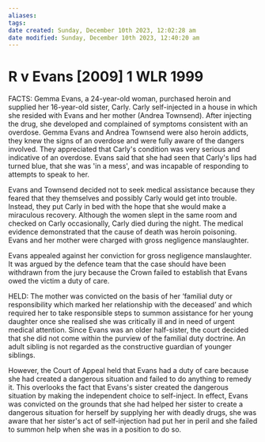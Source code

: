 ```yaml
---
aliases: 
tags: 
date created: Sunday, December 10th 2023, 12:02:28 am
date modified: Sunday, December 10th 2023, 12:40:20 am
---
```


# R v Evans [2009] 1 WLR 1999

FACTS: Gemma Evans, a 24-year-old woman, purchased heroin and supplied her 16-year-old sister, Carly. Carly self-injected in a house in which she resided with Evans and her mother (Andrea Townsend). After injecting the drug, she developed and complained of symptoms consistent with an overdose. Gemma Evans and Andrea Townsend were also heroin addicts, they knew the signs of an overdose and were fully aware of the dangers involved. They appreciated that Carly's condition was very serious and indicative of an overdose. Evans said that she had seen that Carly's lips had turned blue, that she was 'in a mess', and was incapable of responding to attempts to speak to her.

Evans and Townsend decided not to seek medical assistance because they feared that they themselves and possibly Carly would get into trouble. Instead, they put Carly in bed with the hope that she would make a miraculous recovery. Although the women slept in the same room and checked on Carly occasionally, Carly died during the night. The medical evidence demonstrated that the cause of death was heroin poisoning. Evans and her mother were charged with gross negligence manslaughter.

Evans appealed against her conviction for gross negligence manslaughter. It was argued by the defence team that the case should have been withdrawn from the jury because the Crown failed to establish that Evans owed the victim a duty of care.

HELD: The mother was convicted on the basis of her ‘familial duty or responsibility which marked her relationship with the deceased’ and which required her to take responsible steps to summon assistance for her young daughter once she realised she was critically ill and in need of urgent medical attention. Since Evans was an older half-sister, the court decided that she did not come within the purview of the familial duty doctrine. An adult sibling is not regarded as the constructive guardian of younger siblings.

However, the Court of Appeal held that Evans had a duty of care because she had created a dangerous situation and failed to do anything to remedy it. This overlooks the fact that Evans's sister created the dangerous situation by making the independent choice to self-inject. In effect, Evans was convicted on the grounds that she had helped her sister to create a dangerous situation for herself by supplying her with deadly drugs, she was aware that her sister's act of self-injection had put her in peril and she failed to summon help when she was in a position to do so.
